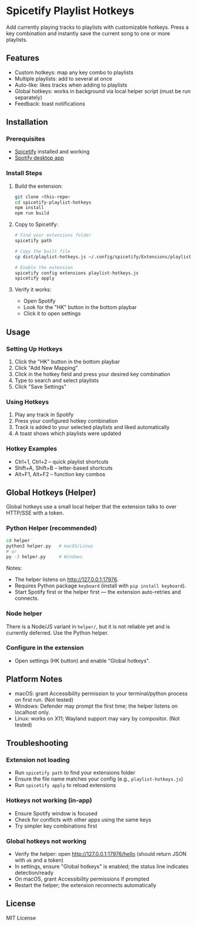 # Spicetify Playlist Hotkeys

Add currently playing tracks to playlists with customizable hotkeys. Press a key combination and instantly save the current song to one or more playlists.

## Features

- Custom hotkeys: map any key combo to playlists
- Multiple playlists: add to several at once
- Auto-like: likes tracks when adding to playlists
- Global hotkeys: works in background via local helper script (must be run separately)
- Feedback: toast notifications

## Installation

### Prerequisites
- [Spicetify](https://spicetify.app/) installed and working
- [Spotify desktop app](https://www.spotify.com/download/)

### Install Steps

1. Build the extension:
   ```bash
   git clone <this-repo>
   cd spicetify-playlist-hotkeys
   npm install
   npm run build
   ```

2. Copy to Spicetify:
   ```bash
   # Find your extensions folder
   spicetify path
   
   # Copy the built file
   cp dist/playlist-hotkeys.js ~/.config/spicetify/Extensions/playlist-hotkeys.js
   
   # Enable the extension
   spicetify config extensions playlist-hotkeys.js
   spicetify apply
   ```

3. Verify it works:
   - Open Spotify
   - Look for the "HK" button in the bottom playbar
   - Click it to open settings

## Usage

### Setting Up Hotkeys

1. Click the "HK" button in the bottom playbar
2. Click "Add New Mapping"
3. Click in the hotkey field and press your desired key combination
4. Type to search and select playlists
5. Click "Save Settings"

### Using Hotkeys

1. Play any track in Spotify
2. Press your configured hotkey combination
3. Track is added to your selected playlists and liked automatically
4. A toast shows which playlists were updated

### Hotkey Examples

- Ctrl+1, Ctrl+2 – quick playlist shortcuts
- Shift+A, Shift+B – letter-based shortcuts
- Alt+F1, Alt+F2 – function key combos

## Global Hotkeys (Helper)

Global hotkeys use a small local helper that the extension talks to over HTTP/SSE with a token.

### Python Helper (recommended)
```bash
cd helper
python3 helper.py   # macOS/Linux
# or
py -3 helper.py     # Windows
```

Notes:
- The helper listens on http://127.0.0.1:17976.
- Requires Python package `keyboard` (install with `pip install keyboard`).
- Start Spotify first or the helper first — the extension auto-retries and connects.

### Node helper
There is a Node/JS variant in `helper/`, but it is not reliable yet and is currently deferred. Use the Python helper.

### Configure in the extension
- Open settings (HK button) and enable "Global hotkeys".

## Platform Notes
- macOS: grant Accessibility permission to your terminal/python process on first run. (Not tested)
- Windows: Defender may prompt the first time; the helper listens on localhost only.
- Linux: works on X11; Wayland support may vary by compositor. (Not tested)

## Troubleshooting

### Extension not loading
- Run `spicetify path` to find your extensions folder
- Ensure the file name matches your config (e.g., `playlist-hotkeys.js`)
- Run `spicetify apply` to reload extensions

### Hotkeys not working (in-app)
- Ensure Spotify window is focused
- Check for conflicts with other apps using the same keys
- Try simpler key combinations first

### Global hotkeys not working
- Verify the helper: open http://127.0.0.1:17976/hello (should return JSON with `ok` and a token)
- In settings, ensure "Global hotkeys" is enabled; the status line indicates detection/ready
- On macOS, grant Accessibility permissions if prompted
- Restart the helper; the extension reconnects automatically

## License

MIT License
